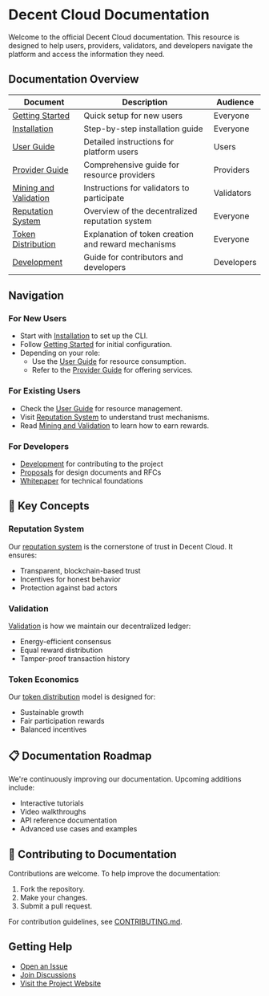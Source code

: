 # Decent Cloud Documentation

Welcome to the official Decent Cloud documentation. This resource is designed to help users, providers, validators, and developers navigate the platform and access the information they need.

## Documentation Overview

| Document                                                        | Description                                         | Audience   |
|-----------------------------------------------------------------|-----------------------------------------------------|------------|
| [Getting Started](getting-started.md)                           | Quick setup for new users                           | Everyone   |
| [Installation](installation.md)                                 | Step-by-step installation guide                     | Everyone   |
| [User Guide](user-guide.md)                                     | Detailed instructions for platform users            | Users      |
| [Provider Guide](provider-guide.md)                             | Comprehensive guide for resource providers          | Providers  |
| [Mining and Validation](mining-and-validation.md)               | Instructions for validators to participate          | Validators |
| [Reputation System](reputation.md)                              | Overview of the decentralized reputation system     | Everyone   |
| [Token Distribution](token-distribution.md)                     | Explanation of token creation and reward mechanisms | Everyone   |
| [Development](development.md)                                   | Guide for contributors and developers               | Developers |

## Navigation

### For New Users
- Start with [Installation](installation.md) to set up the CLI.
- Follow [Getting Started](getting-started.md) for initial configuration.
- Depending on your role:
  - Use the [User Guide](user-guide.md) for resource consumption.
  - Refer to the [Provider Guide](provider-guide.md) for offering services.

### For Existing Users
- Check the [User Guide](user-guide.md) for resource management.
- Visit [Reputation System](reputation.md) to understand trust mechanisms.
- Read [Mining and Validation](mining-and-validation.md) to learn how to earn rewards.

### For Developers

- [Development](development.md) for contributing to the project
- [Proposals](proposals/) for design documents and RFCs
- [Whitepaper](whitepaper/) for technical foundations

## 🌟 Key Concepts

### Reputation System

Our [reputation system](reputation.md) is the cornerstone of trust in Decent Cloud. It ensures:

- Transparent, blockchain-based trust
- Incentives for honest behavior
- Protection against bad actors

### Validation

[Validation](mining-and-validation.md) is how we maintain our decentralized ledger:

- Energy-efficient consensus
- Equal reward distribution
- Tamper-proof transaction history

### Token Economics

Our [token distribution](token-distribution.md) model is designed for:

- Sustainable growth
- Fair participation rewards
- Balanced incentives

## 📋 Documentation Roadmap

We're continuously improving our documentation. Upcoming additions include:

- Interactive tutorials
- Video walkthroughs
- API reference documentation
- Advanced use cases and examples

## 🤝 Contributing to Documentation

Contributions are welcome. To help improve the documentation:
1. Fork the repository.
2. Make your changes.
3. Submit a pull request.

For contribution guidelines, see [CONTRIBUTING.md](../CONTRIBUTING.md).

## Getting Help

- [Open an Issue](https://github.com/decent-stuff/decent-cloud/issues)
- [Join Discussions](https://github.com/orgs/decent-stuff/discussions)
- [Visit the Project Website](https://decent-cloud.org/)
